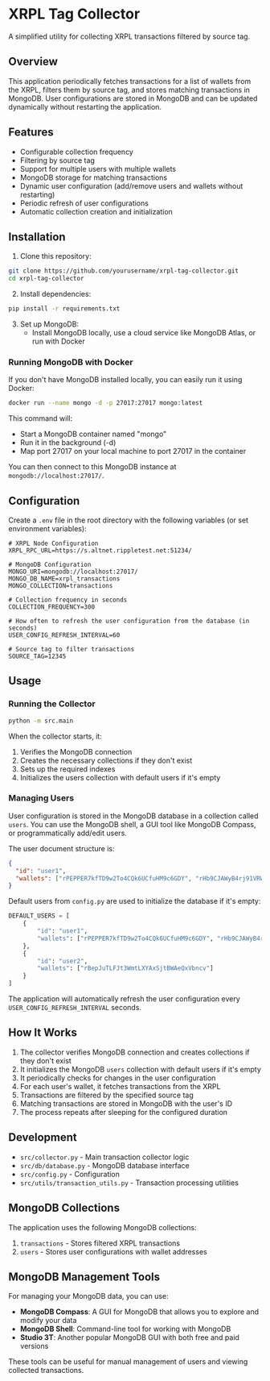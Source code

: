 # XRPL Tag Collector

A simplified utility for collecting XRPL transactions filtered by source tag.

## Overview

This application periodically fetches transactions for a list of wallets from the XRPL, filters them by source tag, and stores matching transactions in MongoDB. User configurations are stored in MongoDB and can be updated dynamically without restarting the application.

## Features

- Configurable collection frequency
- Filtering by source tag
- Support for multiple users with multiple wallets
- MongoDB storage for matching transactions
- Dynamic user configuration (add/remove users and wallets without restarting)
- Periodic refresh of user configurations
- Automatic collection creation and initialization

## Installation

1. Clone this repository:
```bash
git clone https://github.com/yourusername/xrpl-tag-collector.git
cd xrpl-tag-collector
```

2. Install dependencies:
```bash
pip install -r requirements.txt
```

3. Set up MongoDB:
   - Install MongoDB locally, use a cloud service like MongoDB Atlas, or run with Docker

### Running MongoDB with Docker

If you don't have MongoDB installed locally, you can easily run it using Docker:

```bash
docker run --name mongo -d -p 27017:27017 mongo:latest
```

This command will:
- Start a MongoDB container named "mongo"
- Run it in the background (-d)
- Map port 27017 on your local machine to port 27017 in the container

You can then connect to this MongoDB instance at `mongodb://localhost:27017/`.

## Configuration

Create a `.env` file in the root directory with the following variables (or set environment variables):

```
# XRPL Node Configuration
XRPL_RPC_URL=https://s.altnet.rippletest.net:51234/

# MongoDB Configuration
MONGO_URI=mongodb://localhost:27017/
MONGO_DB_NAME=xrpl_transactions
MONGO_COLLECTION=transactions

# Collection frequency in seconds
COLLECTION_FREQUENCY=300

# How often to refresh the user configuration from the database (in seconds)
USER_CONFIG_REFRESH_INTERVAL=60

# Source tag to filter transactions
SOURCE_TAG=12345
```

## Usage

### Running the Collector

```bash
python -m src.main
```

When the collector starts, it:
1. Verifies the MongoDB connection
2. Creates the necessary collections if they don't exist
3. Sets up the required indexes
4. Initializes the users collection with default users if it's empty

### Managing Users

User configuration is stored in the MongoDB database in a collection called `users`. You can use the MongoDB shell, a GUI tool like MongoDB Compass, or programmatically add/edit users.

The user document structure is:

```json
{
  "id": "user1",
  "wallets": ["rPEPPER7kfTD9w2To4CQk6UCfuHM9c6GDY", "rHb9CJAWyB4rj91VRWn96DkukG4bwdtyTh"]
}
```

Default users from `config.py` are used to initialize the database if it's empty:

```python
DEFAULT_USERS = [
    {
        "id": "user1",
        "wallets": ["rPEPPER7kfTD9w2To4CQk6UCfuHM9c6GDY", "rHb9CJAWyB4rj91VRWn96DkukG4bwdtyTh"]
    },
    {
        "id": "user2",
        "wallets": ["rBepJuTLFJt3WmtLXYAxSjtBWAeQxVbncv"]
    }
]
```

The application will automatically refresh the user configuration every `USER_CONFIG_REFRESH_INTERVAL` seconds.

## How It Works

1. The collector verifies MongoDB connection and creates collections if they don't exist
2. It initializes the MongoDB `users` collection with default users if it's empty
3. It periodically checks for changes in the user configuration
4. For each user's wallet, it fetches transactions from the XRPL
5. Transactions are filtered by the specified source tag
6. Matching transactions are stored in MongoDB with the user's ID
7. The process repeats after sleeping for the configured duration

## Development

- `src/collector.py` - Main transaction collector logic
- `src/db/database.py` - MongoDB database interface
- `src/config.py` - Configuration
- `src/utils/transaction_utils.py` - Transaction processing utilities

## MongoDB Collections

The application uses the following MongoDB collections:

1. `transactions` - Stores filtered XRPL transactions
2. `users` - Stores user configurations with wallet addresses

## MongoDB Management Tools

For managing your MongoDB data, you can use:

- **MongoDB Compass**: A GUI for MongoDB that allows you to explore and modify your data
- **MongoDB Shell**: Command-line tool for working with MongoDB
- **Studio 3T**: Another popular MongoDB GUI with both free and paid versions

These tools can be useful for manual management of users and viewing collected transactions.